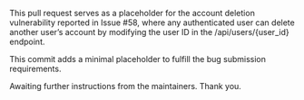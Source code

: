 This pull request serves as a placeholder for the account deletion vulnerability reported in Issue #58, where any authenticated user can delete another user’s account by modifying the user ID in the /api/users/{user_id} endpoint.

This commit adds a minimal placeholder to fulfill the bug submission requirements.

Awaiting further instructions from the maintainers. Thank you.

